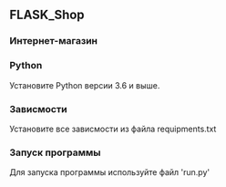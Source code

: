 ## FLASK_Shop
### Интернет-магазин 
### Python
Установите Python версии 3.6 и выше.
### Зависмости
Установите все зависмости из файла requipments.txt
### Запуск программы
Для запуска программы используйте файл 'run.py'